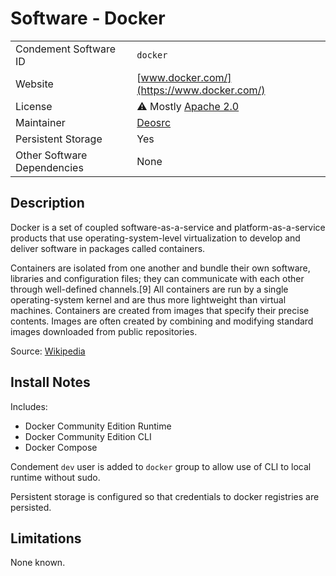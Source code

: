 # Software - Docker

|                             |                                                                              |
| --------------------------- | ---------------------------------------------------------------------------- |
| Condement Software ID       | `docker`                                                                     |
| Website                     | [www.docker.com/](https://www.docker.com/)                                   |
| License                     | &#9888; Mostly [Apache 2.0](https://www.docker.com/legal/components-licenses) |
| Maintainer                  | [Deosrc](https://github.com/deosrc)                                          |
| Persistent Storage          | Yes                                                                          |
| Other Software Dependencies | None                                                                         |

## Description

Docker is a set of coupled software-as-a-service and platform-as-a-service products that use operating-system-level virtualization to develop and deliver software in packages called containers.

Containers are isolated from one another and bundle their own software, libraries and configuration files; they can communicate with each other through well-defined channels.[9] All containers are run by a single operating-system kernel and are thus more lightweight than virtual machines. Containers are created from images that specify their precise contents. Images are often created by combining and modifying standard images downloaded from public repositories.

Source: [Wikipedia](https://en.wikipedia.org/wiki/Docker_%28software%29)

## Install Notes

Includes:

* Docker Community Edition Runtime
* Docker Community Edition CLI
* Docker Compose

Condement `dev` user is added to `docker` group to allow use of CLI to local runtime without sudo.

Persistent storage is configured so that credentials to docker registries are persisted.

## Limitations

None known.
